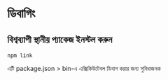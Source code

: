 # ডিবাগিং

## বিশ্বব্যাপী স্থানীয় প্যাকেজ ইনস্টল করুন

`npm link`

এটি package.json > bin-এ এক্সিকিউটেবল ডিবাগ করার জন্য সুবিধাজনক